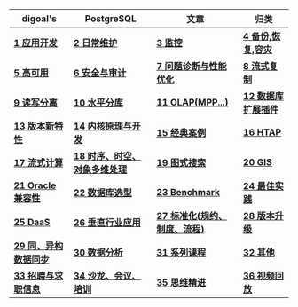   
digoal's|PostgreSQL|文章|归类
---|---|---|---
**[1 应用开发](1.md)** | **[2 日常维护](2.md)** | **[3 监控](3.md)** | **[4 备份,恢复,容灾](4.md)**    
**[5 高可用](5.md)** | **[6 安全与审计](6.md)** | **[7 问题诊断与性能优化](7.md)** | **[8 流式复制](8.md)**    
**[9 读写分离](9.md)** | **[10 水平分库](10.md)** | **[11 OLAP(MPP...)](11.md)** | **[12 数据库扩展插件](12.md)**    
**[13 版本新特性](13.md)** | **[14 内核原理与开发](14.md)** | **[15 经典案例](15.md)** | **[16 HTAP](16.md)**    
**[17 流式计算](17.md)** | **[18 时序、时空、对象多维处理](18.md)** | **[19 图式搜索](19.md)** | **[20 GIS](20.md)**    
**[21 Oracle兼容性](21.md)** | **[22 数据库选型](22.md)** | **[23 Benchmark](23.md)** | **[24 最佳实践](24.md)**       
**[25 DaaS](25.md)** | **[26 垂直行业应用](26.md)** | **[27 标准化(规约、制度、流程)](27.md)** | **[28 版本升级](28.md)**    
**[29 同、异构数据同步](29.md)** | **[30 数据分析](30.md)** | **[31 系列课程](31.md)** | **[32 其他](32.md)**    
**[33 招聘与求职信息](33.md)** | **[34 沙龙、会议、培训](34.md)** | **[35 思维精进](35.md)** | **[36 视频回放](36.md)**    
  
